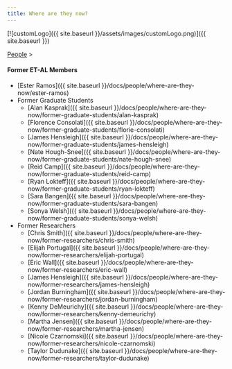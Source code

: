 ```yaml
---
title: Where are they now?
---
```


[![customLogo]({{ site.baseurl }}/assets/images/customLogo.png)]({{ site.baseurl }})

[People]({{site.baseurl}}/docs/people/index) >

#### Former ET-AL Members

- [Ester Ramos]({{ site.baseurl }}/docs/people/where-are-they-now/ester-ramos)
- Former Graduate Students
  - [Alan Kasprak]({{ site.baseurl }}/docs/people/where-are-they-now/former-graduate-students/alan-kasprak)
  - [Florence Consolati]({{ site.baseurl }}/docs/people/where-are-they-now/former-graduate-students/florie-consolati)
  - [James Hensleigh]({{ site.baseurl }}/docs/people/where-are-they-now/former-graduate-students/james-hensleigh)
  - [Nate Hough-Snee]({{ site.baseurl }}/docs/people/where-are-they-now/former-graduate-students/nate-hough-snee)
  - [Reid Camp]({{ site.baseurl }}/docs/people/where-are-they-now/former-graduate-students/reid-camp)
  - [Ryan Lokteff]({{ site.baseurl }}/docs/people/where-are-they-now/former-graduate-students/ryan-lokteff)
  - [Sara Bangen]({{ site.baseurl }}/docs/people/where-are-they-now/former-graduate-students/sara-bangen)
  - [Sonya Welsh]({{ site.baseurl }}/docs/people/where-are-they-now/former-graduate-students/sonya-welsh)
- Former Researchers
  - [Chris Smith]({{ site.baseurl }}/docs/people/where-are-they-now/former-researchers/chris-smith)
  - [Elijah Portugal]({{ site.baseurl }}/docs/people/where-are-they-now/former-researchers/elijah-portugal)
  - [Eric Wall]({{ site.baseurl }}/docs/people/where-are-they-now/former-researchers/eric-wall)
  - [James Hensleigh]({{ site.baseurl }}/docs/people/where-are-they-now/former-researchers/james-hensleigh)
  - [Jordan Burningham]({{ site.baseurl }}/docs/people/where-are-they-now/former-researchers/jordan-burningham)
  - [Kenny DeMeurichy]({{ site.baseurl }}/docs/people/where-are-they-now/former-researchers/kenny-demeurichy)
  - [Martha Jensen]({{ site.baseurl }}/docs/people/where-are-they-now/former-researchers/martha-jensen)
  - [Nicole Czarnomski]({{ site.baseurl }}/docs/people/where-are-they-now/former-researchers/nicole-czarnomski)
  - [Taylor Dudunake]({{ site.baseurl }}/docs/people/where-are-they-now/former-researchers/taylor-dudunake)